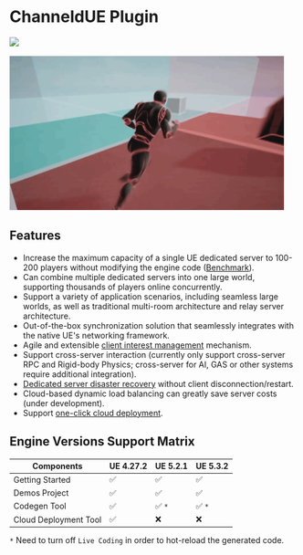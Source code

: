 # ChanneldUE Plugin

![](images/benchmark_entity_lod.gif)

<img src="images/cross_server_physics.gif" height="270px">

## Features
- Increase the maximum capacity of a single UE dedicated server to 100-200 players without modifying the engine code ([Benchmark](benchmark.md)).
- Can combine multiple dedicated servers into one large world, supporting thousands of players online concurrently.
- Support a variety of application scenarios, including seamless large worlds, as well as traditional multi-room architecture and relay server architecture.
- Out-of-the-box synchronization solution that seamlessly integrates with the native UE's networking framework.
- Agile and extensible [client interest management](client-interest.md) mechanism.
- Support cross-server interaction (currently only support cross-server RPC and Rigid-body Physics; cross-server for AI, GAS or other systems require additional integration).
- [Dedicated server disaster recovery](disaster-recovery.md) without client disconnection/restart.
- Cloud-based dynamic load balancing can greatly save server costs (under development).
- Support [one-click cloud deployment](cloud-deployment-tool.md).

## Engine Versions Support Matrix
| Components | UE 4.27.2 | UE 5.2.1 | UE 5.3.2 |
| ------ | ------ | ------ |------ |
| Getting Started | :white_check_mark: | :white_check_mark: | :white_check_mark: |
| Demos Project | :white_check_mark: | :white_check_mark: | :white_check_mark: |
| Codegen Tool | :white_check_mark: | :white_check_mark: `*` | :white_check_mark: `*` |
| Cloud Deployment Tool | :white_check_mark: | :x: | :x:

`*` Need to turn off `Live Coding` in order to hot-reload the generated code.
